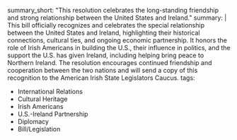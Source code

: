summary_short: "This resolution celebrates the long-standing friendship and strong relationship between the United States and Ireland."
summary: |
  This bill officially recognizes and celebrates the special relationship between the United States and Ireland, highlighting their historical connections, cultural ties, and ongoing economic partnership. It honors the role of Irish Americans in building the U.S., their influence in politics, and the support the U.S. has given Ireland, including helping bring peace to Northern Ireland. The resolution encourages continued friendship and cooperation between the two nations and will send a copy of this recognition to the American Irish State Legislators Caucus.
tags:
  - International Relations
  - Cultural Heritage
  - Irish Americans
  - U.S.-Ireland Partnership
  - Diplomacy
  - Bill/Legislation
